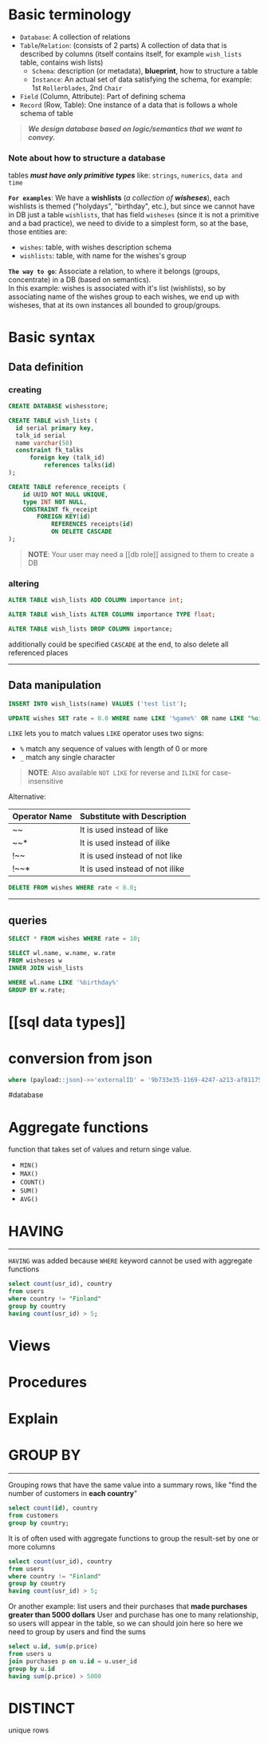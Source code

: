 
# Basic terminology
- `Database`: A collection of relations
- `Table`/`Relation`: (consists of 2 parts) A collection of data that is described by columns (itself contains itself, for example `wish_lists` table, contains wish lists)
  - `Schema`: description (or metadata), **blueprint**, how to structure a table 
  - `Instance`: An actual set of data satisfying the schema, for example: 1st `Rollerblades`, 2nd `Chair`
- `Field` (Column, Attribute): Part of defining schema
- `Record` (Row, Table): One instance of a data that is follows a whole schema of table


> **_We design database based on logic/semantics that we want to convey._**

### Note about how to structure a database
tables **_must have only primitive types_** like: `strings`, `numerics`, `data and time`

**`For examples`**: We have a **wishlists** (_a collection of **wisheses**_), each wishlists is themed ("holydays", "birthday", etc.),
but since we cannot have in DB just a table `wishlists`, that has field `wisheses` (since it is not a primitive and a bad practice), we need to divide to a simplest form, so at the base, those entities are:
- `wishes`: table, with wishes description schema
- `wishlists`: table, with name for the wishes's group

**`The way to go`**: Associate a relation, to where it belongs (groups, concentrate) in a DB (based on semantics).  
In this example: wishes is associated with it's list (wishlists), so by associating name of the wishes group to each wishes, we end up with wisheses, that at its own instances all bounded to group/groups.


# Basic syntax
## Data definition

### creating

```sql
CREATE DATABASE wishesstore;
```

```sql
CREATE TABLE wish_lists (
  id serial primary key,
  talk_id serial
  name varchar(50)
  constraint fk_talks
	  foreign key (talk_id)
		  references talks(id)
);
```

```sql
CREATE TABLE reference_receipts (
    id UUID NOT NULL UNIQUE,
    type INT NOT NULL,
    CONSTRAINT fk_receipt
        FOREIGN KEY(id)
            REFERENCES receipts(id)
            ON DELETE CASCADE
);
```


> **NOTE**: Your user may need a [[db role]] assigned to them to create a DB
### altering

```sql
ALTER TABLE wish_lists ADD COLUMN importance int;
```

```sql
ALTER TABLE wish_lists ALTER COLUMN importance TYPE float;
```

```sql
ALTER TABLE wish_lists DROP COLUMN importance;
```
additionally could be specified `CASCADE` at the end, to also delete all referenced places



---
## Data manipulation
```sql
INSERT INTO wish_lists(name) VALUES ('test list');
```

```sql
UPDATE wishes SET rate = 0.0 WHERE name LIKE '%game%' OR name LIKE "%oil" OR name LIKE "virtual%";
```

`LIKE` lets you to match values
`LIKE` operator uses two signs:
- `%` match any sequence of values with length of 0 or more
- `_` match any single character
>**NOTE**: Also available `NOT LIKE` for reverse and `ILIKE` for case-insensitive

Alternative:

| **Operator Name** | **Substitute with Description** |
| ----------------- | ------------------------------- |
| ~~                | It is used instead of like      |
| ~~*               | It is used instead of ilike     |
| !~~               | It is used instead of not like  |
| !~~*              | It is used instead of not ilike |

```sql
DELETE FROM wishes WHERE rate < 8.0;
```


---

## queries

```sql
SELECT * FROM wishes WHERE rate = 10;
```

```sql
SELECT wl.name, w.name, w.rate 
FROM wisheses w
INNER JOIN wish_lists

WHERE wl.name LIKE '%birthday%' 
GROUP BY w.rate;
```


# [[sql data **types**]]


# conversion from json
```sql
where (payload::json)->>'externalID' = '9b733e35-1169-4247-a213-af811759edba'
```

#database

# Aggregate functions
function that takes set of values and return singe value.
- `MIN()`
- `MAX()`
- `COUNT()`
- `SUM()`
- `AVG()`

# HAVING
---
`HAVING` was added because `WHERE` keyword cannot be used with aggregate functions
```sql
select count(usr_id), country
from users
where country != "Finland"
group by country
having count(usr_id) > 5;
```


# Views


# Procedures


# Explain


# GROUP BY
---
Grouping rows that have the same value into a summary rows, like "find the number of customers in **each country**"
```sql
select count(id), country
from customers
group by country;
```
It is of often used with aggregate functions to group the result-set by one or more columns 
```sql
select count(usr_id), country
from users
where country != "Finland"
group by country
having count(usr_id) > 5;
```

Or another example: list users and their purchases that **made purchases greater than 5000 dollars**
User and purchase has one to many relationship, so users will appear in the table, so we can should join here
so here we need to group by users and find the sums
```sql
select u.id, sum(p.price)
from users u
join purchases p on u.id = u.user_id
group by u.id
having sum(p.price) > 5000

```

# DISTINCT
unique rows